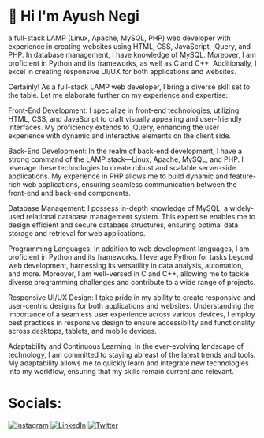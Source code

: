 # 👋 Hi I'm Ayush Negi
a full-stack LAMP (Linux, Apache, MySQL, PHP) web developer with experience in creating websites using HTML, CSS, JavaScript, jQuery, and PHP. In database management, I have knowledge of MySQL. Moreover, I am proficient in Python and its frameworks, as well as C and C++. Additionally, I excel in creating responsive UI/UX for both applications and websites.

Certainly! As a full-stack LAMP web developer, I bring a diverse skill set to the table. Let me elaborate further on my experience and expertise:

Front-End Development:
I specialize in front-end technologies, utilizing HTML, CSS, and JavaScript to craft visually appealing and user-friendly interfaces. My proficiency extends to jQuery, enhancing the user experience with dynamic and interactive elements on the client side.

Back-End Development:
In the realm of back-end development, I have a strong command of the LAMP stack—Linux, Apache, MySQL, and PHP. I leverage these technologies to create robust and scalable server-side applications. My experience in PHP allows me to build dynamic and feature-rich web applications, ensuring seamless communication between the front-end and back-end components.

Database Management:
I possess in-depth knowledge of MySQL, a widely-used relational database management system. This expertise enables me to design efficient and secure database structures, ensuring optimal data storage and retrieval for web applications.

Programming Languages:
In addition to web development languages, I am proficient in Python and its frameworks. I leverage Python for tasks beyond web development, harnessing its versatility in data analysis, automation, and more. Moreover, I am well-versed in C and C++, allowing me to tackle diverse programming challenges and contribute to a wide range of projects.

Responsive UI/UX Design:
I take pride in my ability to create responsive and user-centric designs for both applications and websites. Understanding the importance of a seamless user experience across various devices, I employ best practices in responsive design to ensure accessibility and functionality across desktops, tablets, and mobile devices.

Adaptability and Continuous Learning:
In the ever-evolving landscape of technology, I am committed to staying abreast of the latest trends and tools. My adaptability allows me to quickly learn and integrate new technologies into my workflow, ensuring that my skills remain current and relevant.

# Socials:
[![Instagram](https://img.shields.io/badge/Instagram-%23E4405F.svg?logo=Instagram&logoColor=white)](https://instagram.com/ayush_negi_008) [![LinkedIn](https://img.shields.io/badge/LinkedIn-%230077B5.svg?logo=linkedin&logoColor=white)](https://linkedin.com/in/ayush-negi-6a703a247) [![Twitter](https://img.shields.io/badge/Twitter-%231DA1F2.svg?logo=Twitter&logoColor=white)](https://twitter.com/ayush_negi_008) 
